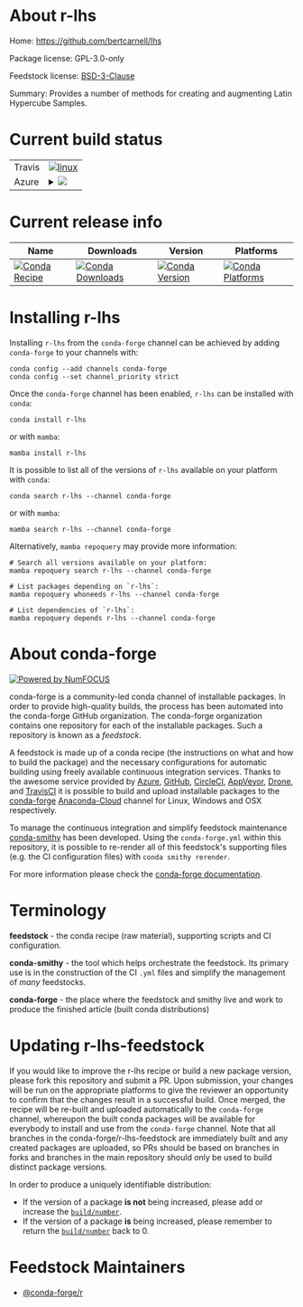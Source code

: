 About r-lhs
===========

Home: https://github.com/bertcarnell/lhs

Package license: GPL-3.0-only

Feedstock license: [BSD-3-Clause](https://github.com/conda-forge/r-lhs-feedstock/blob/main/LICENSE.txt)

Summary: Provides a number of methods for creating and augmenting Latin Hypercube Samples.

Current build status
====================


<table><tr>
    <td>Travis</td>
    <td>
      <a href="https://app.travis-ci.com/conda-forge/r-lhs-feedstock">
        <img alt="linux" src="https://img.shields.io/travis/com/conda-forge/r-lhs-feedstock/main.svg?label=Linux">
      </a>
    </td>
  </tr>
    
  <tr>
    <td>Azure</td>
    <td>
      <details>
        <summary>
          <a href="https://dev.azure.com/conda-forge/feedstock-builds/_build/latest?definitionId=5138&branchName=main">
            <img src="https://dev.azure.com/conda-forge/feedstock-builds/_apis/build/status/r-lhs-feedstock?branchName=main">
          </a>
        </summary>
        <table>
          <thead><tr><th>Variant</th><th>Status</th></tr></thead>
          <tbody><tr>
              <td>linux_64_r_base4.1</td>
              <td>
                <a href="https://dev.azure.com/conda-forge/feedstock-builds/_build/latest?definitionId=5138&branchName=main">
                  <img src="https://dev.azure.com/conda-forge/feedstock-builds/_apis/build/status/r-lhs-feedstock?branchName=main&jobName=linux&configuration=linux%20linux_64_r_base4.1" alt="variant">
                </a>
              </td>
            </tr><tr>
              <td>linux_64_r_base4.2</td>
              <td>
                <a href="https://dev.azure.com/conda-forge/feedstock-builds/_build/latest?definitionId=5138&branchName=main">
                  <img src="https://dev.azure.com/conda-forge/feedstock-builds/_apis/build/status/r-lhs-feedstock?branchName=main&jobName=linux&configuration=linux%20linux_64_r_base4.2" alt="variant">
                </a>
              </td>
            </tr><tr>
              <td>linux_aarch64_r_base4.1</td>
              <td>
                <a href="https://dev.azure.com/conda-forge/feedstock-builds/_build/latest?definitionId=5138&branchName=main">
                  <img src="https://dev.azure.com/conda-forge/feedstock-builds/_apis/build/status/r-lhs-feedstock?branchName=main&jobName=linux&configuration=linux%20linux_aarch64_r_base4.1" alt="variant">
                </a>
              </td>
            </tr><tr>
              <td>linux_aarch64_r_base4.2</td>
              <td>
                <a href="https://dev.azure.com/conda-forge/feedstock-builds/_build/latest?definitionId=5138&branchName=main">
                  <img src="https://dev.azure.com/conda-forge/feedstock-builds/_apis/build/status/r-lhs-feedstock?branchName=main&jobName=linux&configuration=linux%20linux_aarch64_r_base4.2" alt="variant">
                </a>
              </td>
            </tr><tr>
              <td>linux_ppc64le_r_base4.1</td>
              <td>
                <a href="https://dev.azure.com/conda-forge/feedstock-builds/_build/latest?definitionId=5138&branchName=main">
                  <img src="https://dev.azure.com/conda-forge/feedstock-builds/_apis/build/status/r-lhs-feedstock?branchName=main&jobName=linux&configuration=linux%20linux_ppc64le_r_base4.1" alt="variant">
                </a>
              </td>
            </tr><tr>
              <td>linux_ppc64le_r_base4.2</td>
              <td>
                <a href="https://dev.azure.com/conda-forge/feedstock-builds/_build/latest?definitionId=5138&branchName=main">
                  <img src="https://dev.azure.com/conda-forge/feedstock-builds/_apis/build/status/r-lhs-feedstock?branchName=main&jobName=linux&configuration=linux%20linux_ppc64le_r_base4.2" alt="variant">
                </a>
              </td>
            </tr><tr>
              <td>osx_64_r_base4.1</td>
              <td>
                <a href="https://dev.azure.com/conda-forge/feedstock-builds/_build/latest?definitionId=5138&branchName=main">
                  <img src="https://dev.azure.com/conda-forge/feedstock-builds/_apis/build/status/r-lhs-feedstock?branchName=main&jobName=osx&configuration=osx%20osx_64_r_base4.1" alt="variant">
                </a>
              </td>
            </tr><tr>
              <td>osx_64_r_base4.2</td>
              <td>
                <a href="https://dev.azure.com/conda-forge/feedstock-builds/_build/latest?definitionId=5138&branchName=main">
                  <img src="https://dev.azure.com/conda-forge/feedstock-builds/_apis/build/status/r-lhs-feedstock?branchName=main&jobName=osx&configuration=osx%20osx_64_r_base4.2" alt="variant">
                </a>
              </td>
            </tr><tr>
              <td>win_64</td>
              <td>
                <a href="https://dev.azure.com/conda-forge/feedstock-builds/_build/latest?definitionId=5138&branchName=main">
                  <img src="https://dev.azure.com/conda-forge/feedstock-builds/_apis/build/status/r-lhs-feedstock?branchName=main&jobName=win&configuration=win%20win_64_" alt="variant">
                </a>
              </td>
            </tr>
          </tbody>
        </table>
      </details>
    </td>
  </tr>
</table>

Current release info
====================

| Name | Downloads | Version | Platforms |
| --- | --- | --- | --- |
| [![Conda Recipe](https://img.shields.io/badge/recipe-r--lhs-green.svg)](https://anaconda.org/conda-forge/r-lhs) | [![Conda Downloads](https://img.shields.io/conda/dn/conda-forge/r-lhs.svg)](https://anaconda.org/conda-forge/r-lhs) | [![Conda Version](https://img.shields.io/conda/vn/conda-forge/r-lhs.svg)](https://anaconda.org/conda-forge/r-lhs) | [![Conda Platforms](https://img.shields.io/conda/pn/conda-forge/r-lhs.svg)](https://anaconda.org/conda-forge/r-lhs) |

Installing r-lhs
================

Installing `r-lhs` from the `conda-forge` channel can be achieved by adding `conda-forge` to your channels with:

```
conda config --add channels conda-forge
conda config --set channel_priority strict
```

Once the `conda-forge` channel has been enabled, `r-lhs` can be installed with `conda`:

```
conda install r-lhs
```

or with `mamba`:

```
mamba install r-lhs
```

It is possible to list all of the versions of `r-lhs` available on your platform with `conda`:

```
conda search r-lhs --channel conda-forge
```

or with `mamba`:

```
mamba search r-lhs --channel conda-forge
```

Alternatively, `mamba repoquery` may provide more information:

```
# Search all versions available on your platform:
mamba repoquery search r-lhs --channel conda-forge

# List packages depending on `r-lhs`:
mamba repoquery whoneeds r-lhs --channel conda-forge

# List dependencies of `r-lhs`:
mamba repoquery depends r-lhs --channel conda-forge
```


About conda-forge
=================

[![Powered by
NumFOCUS](https://img.shields.io/badge/powered%20by-NumFOCUS-orange.svg?style=flat&colorA=E1523D&colorB=007D8A)](https://numfocus.org)

conda-forge is a community-led conda channel of installable packages.
In order to provide high-quality builds, the process has been automated into the
conda-forge GitHub organization. The conda-forge organization contains one repository
for each of the installable packages. Such a repository is known as a *feedstock*.

A feedstock is made up of a conda recipe (the instructions on what and how to build
the package) and the necessary configurations for automatic building using freely
available continuous integration services. Thanks to the awesome service provided by
[Azure](https://azure.microsoft.com/en-us/services/devops/), [GitHub](https://github.com/),
[CircleCI](https://circleci.com/), [AppVeyor](https://www.appveyor.com/),
[Drone](https://cloud.drone.io/welcome), and [TravisCI](https://travis-ci.com/)
it is possible to build and upload installable packages to the
[conda-forge](https://anaconda.org/conda-forge) [Anaconda-Cloud](https://anaconda.org/)
channel for Linux, Windows and OSX respectively.

To manage the continuous integration and simplify feedstock maintenance
[conda-smithy](https://github.com/conda-forge/conda-smithy) has been developed.
Using the ``conda-forge.yml`` within this repository, it is possible to re-render all of
this feedstock's supporting files (e.g. the CI configuration files) with ``conda smithy rerender``.

For more information please check the [conda-forge documentation](https://conda-forge.org/docs/).

Terminology
===========

**feedstock** - the conda recipe (raw material), supporting scripts and CI configuration.

**conda-smithy** - the tool which helps orchestrate the feedstock.
                   Its primary use is in the construction of the CI ``.yml`` files
                   and simplify the management of *many* feedstocks.

**conda-forge** - the place where the feedstock and smithy live and work to
                  produce the finished article (built conda distributions)


Updating r-lhs-feedstock
========================

If you would like to improve the r-lhs recipe or build a new
package version, please fork this repository and submit a PR. Upon submission,
your changes will be run on the appropriate platforms to give the reviewer an
opportunity to confirm that the changes result in a successful build. Once
merged, the recipe will be re-built and uploaded automatically to the
`conda-forge` channel, whereupon the built conda packages will be available for
everybody to install and use from the `conda-forge` channel.
Note that all branches in the conda-forge/r-lhs-feedstock are
immediately built and any created packages are uploaded, so PRs should be based
on branches in forks and branches in the main repository should only be used to
build distinct package versions.

In order to produce a uniquely identifiable distribution:
 * If the version of a package **is not** being increased, please add or increase
   the [``build/number``](https://docs.conda.io/projects/conda-build/en/latest/resources/define-metadata.html#build-number-and-string).
 * If the version of a package **is** being increased, please remember to return
   the [``build/number``](https://docs.conda.io/projects/conda-build/en/latest/resources/define-metadata.html#build-number-and-string)
   back to 0.

Feedstock Maintainers
=====================

* [@conda-forge/r](https://github.com/conda-forge/r/)

